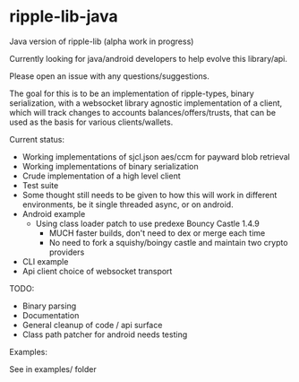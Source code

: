 ripple-lib-java
===============

Java version of ripple-lib (alpha work in progress)

Currently looking for java/android developers to help evolve this library/api.

Please open an issue with any questions/suggestions.

The goal for this is to be an implementation of ripple-types, binary
serialization, with a websocket library agnostic implementation of a client,
which will track changes to accounts balances/offers/trusts, that can be used as
the basis for various clients/wallets.

Current status:

  - Working implementations of sjcl.json aes/ccm for payward blob retrieval
  - Working implementations of binary serialization
  - Crude implementation of a high level client
  - Test suite
  - Some thought still needs to be given to how this will work in different
    environments, be it single threaded async, or on android.
  - Android example
    - Using class loader patch to use predexe Bouncy Castle 1.4.9
      - MUCH faster builds, don't need to dex or merge each time
      - No need to fork a squishy/boingy castle and maintain two crypto providers
  - CLI example
  - Api client choice of websocket transport

TODO:
  - Binary parsing
  - Documentation
  - General cleanup of code / api surface
  - Class path patcher for android needs testing

Examples:
  
  See in examples/ folder

